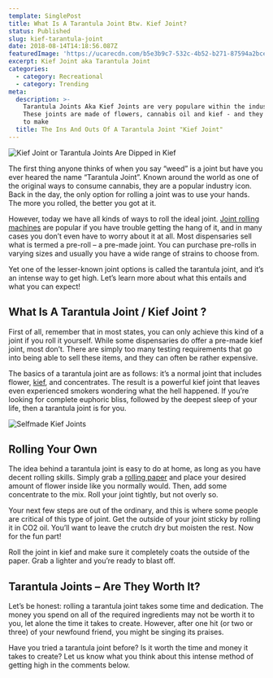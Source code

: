 ```yaml
---
template: SinglePost
title: What Is A Tarantula Joint Btw. Kief Joint?
status: Published
slug: kief-tarantula-joint
date: 2018-08-14T14:18:56.087Z
featuredImage: 'https://ucarecdn.com/b5e3b9c7-532c-4b52-b271-87594a2bcee0/'
excerpt: Kief Joint aka Tarantula Joint
categories:
  - category: Recreational
  - category: Trending
meta:
  description: >-
    Tarantula Joints Aka Kief Joints are very populare within the industry.
    These joints are made of flowers, cannabis oil and kief - and they are easy
    to make
  title: The Ins And Outs Of A Tarantula Joint "Kief Joint"
---
```

![Kief Joint or Tarantula Joints Are Dipped in Kief](https://ucarecdn.com/3d9017ed-e814-40ad-907a-6159c744e659/)

The first thing anyone thinks of when you say “weed” is a joint but have you ever heared the name “Tarantula Joint”. Known around the world as one of the original ways to consume cannabis, they are a popular industry icon. Back in the day, the only option for rolling a joint was to use your hands. The more you rolled, the better you got at it.

However, today we have all kinds of ways to roll the ideal joint. [Joint rolling machines](https://weedshome.com/top-rolling-machines-cone-filler-loader) are popular if you have trouble getting the hang of it, and in many cases you don’t even have to worry about it at all. Most dispensaries sell what is termed a pre-roll – a pre-made joint. You can purchase pre-rolls in varying sizes and usually you have a wide range of strains to choose from.

Yet one of the lesser-known joint options is called the tarantula joint, and it’s an intense way to get high. Let’s learn more about what this entails and what you can expect!

## What Is A Tarantula Joint / Kief Joint ?

First of all, remember that in most states, you can only achieve this kind of a joint if you roll it yourself. While some dispensaries do offer a pre-made kief joint, most don’t. There are simply too many testing requirements that go into being able to sell these items, and they can often be rather expensive.

The basics of a tarantula joint are as follows: it’s a normal joint that includes flower, [kief](https://weedshome.com/kief-5-uses), and concentrates. The result is a powerful kief joint that leaves even experienced smokers wondering what the hell happened. If you’re looking for complete euphoric bliss, followed by the deepest sleep of your life, then a tarantula joint is for you.

![Selfmade Kief Joints](https://ucarecdn.com/9bc7024e-0f35-4257-ac2c-6d14aafed92c/)

## Rolling Your Own

The idea behind a tarantula joint is easy to do at home, as long as you have decent rolling skills. Simply grab a [rolling paper](https://weedshome.com/kief-5-uses) and place your desired amount of flower inside like you normally would. Then, add some concentrate to the mix. Roll your joint tightly, but not overly so.

Your next few steps are out of the ordinary, and this is where some people are critical of this type of joint. Get the outside of your joint sticky by rolling it in CO2 oil. You’ll want to leave the crutch dry but moisten the rest. Now for the fun part!

Roll the joint in kief and make sure it completely coats the outside of the paper. Grab a lighter and you’re ready to blast off.

## Tarantula Joints – Are They Worth It?

Let’s be honest: rolling a tarantula joint takes some time and dedication. The money you spend on all of the required ingredients may not be worth it to you, let alone the time it takes to create. However, after one hit (or two or three) of your newfound friend, you might be singing its praises.

Have you tried a tarantula joint before? Is it worth the time and money it takes to create? Let us know what you think about this intense method of getting high in the comments below.
